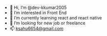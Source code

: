- 👋 Hi, I’m @dev-kkumar2005
- 👀 I’m interested in Front End
- 🌱 I’m currently learning react and react native
- 💞️ I’m looking for new job or freelance
- 📫 ksahu6654@gmail.com

<!---
dev-kkumar2005/dev-kkumar2005 is a ✨ special ✨ repository because its `README.md` (this file) appears on your GitHub profile.
You can click the Preview link to take a look at your changes.
--->
